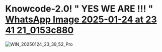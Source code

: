 # Knowcode-2.0! " YES WE ARE !!! " [WhatsApp Image 2025-01-24 at 23 41 21_0153c880](https://github.com/user-attachments/assets/018c42e0-9b8b-435f-8acc-5e148d3da89d)
![WIN_20250124_23_39_52_Pro](https://github.com/user-attachments/assets/67246e58-a5a9-46d7-a64f-28de8a6451cc)
